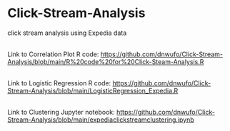 # Click-Stream-Analysis
click stream analysis using Expedia data</samp></p>
  <br>Link to Correlation Plot R code: https://github.com/dnwufo/Click-Stream-Analysis/blob/main/R%20code%20for%20Click-Steam-Analysis.R
</samp></p>
<br>Link to Logistic Regression R code: https://github.com/dnwufo/Click-Stream-Analysis/blob/main/LogisticRegression_Expedia.R
</samp></p>
<br>Link to Clustering Jupyter notebook: https://github.com/dnwufo/Click-Stream-Analysis/blob/main/expediaclickstreamclustering.ipynb
</samp></p>
